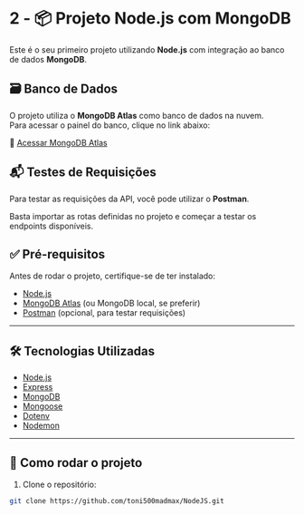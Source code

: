 # 2 - 📦 Projeto Node.js com MongoDB

Este é o seu primeiro projeto utilizando **Node.js** com integração ao banco de dados **MongoDB**.

## 🗃 Banco de Dados

O projeto utiliza o **MongoDB Atlas** como banco de dados na nuvem.  
Para acessar o painel do banco, clique no link abaixo:

🔗 [Acessar MongoDB Atlas](https://cloud.mongodb.com/v2/67fe7248acd0614400e7361a#/overview)

## 📬 Testes de Requisições

Para testar as requisições da API, você pode utilizar o **Postman**.

Basta importar as rotas definidas no projeto e começar a testar os endpoints disponíveis.

## ✅ Pré-requisitos

Antes de rodar o projeto, certifique-se de ter instalado:

- [Node.js](https://nodejs.org/)
- [MongoDB Atlas](https://www.mongodb.com/cloud/atlas) (ou MongoDB local, se preferir)
- [Postman](https://www.postman.com/) (opcional, para testar requisições)

---

## 🛠 Tecnologias Utilizadas

- [Node.js](https://nodejs.org/)
- [Express](https://expressjs.com/)
- [MongoDB](https://www.mongodb.com/)
- [Mongoose](https://mongoosejs.com/)
- [Dotenv](https://www.npmjs.com/package/dotenv)
- [Nodemon](https://www.npmjs.com/package/nodemon)

---

## 🚀 Como rodar o projeto

1. Clone o repositório:

```bash
git clone https://github.com/toni500madmax/NodeJS.git
```
